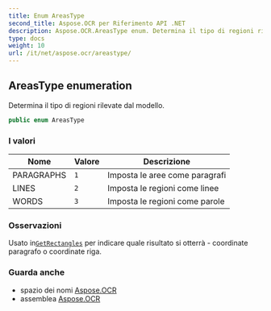 ```yaml
---
title: Enum AreasType
second_title: Aspose.OCR per Riferimento API .NET
description: Aspose.OCR.AreasType enum. Determina il tipo di regioni rilevate dal modello.
type: docs
weight: 10
url: /it/net/aspose.ocr/areastype/
---
```

## AreasType enumeration

Determina il tipo di regioni rilevate dal modello.

```csharp
public enum AreasType
```

### I valori

| Nome | Valore | Descrizione |
| --- | --- | --- |
| PARAGRAPHS | `1` | Imposta le aree come paragrafi |
| LINES | `2` | Imposta le regioni come linee |
| WORDS | `3` | Imposta le regioni come parole |

### Osservazioni

Usato in[`GetRectangles`](../asposeocr/getrectangles/) per indicare quale risultato si otterrà - coordinate paragrafo o coordinate riga.

### Guarda anche

* spazio dei nomi [Aspose.OCR](../../aspose.ocr/)
* assemblea [Aspose.OCR](../../)


